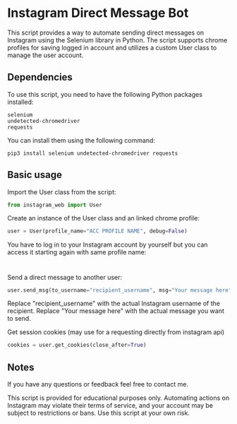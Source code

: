 # Instagram Direct Message Bot

This script provides a way to automate sending direct messages on Instagram using the Selenium library in Python. The script supports chrome profiles for saving logged in account and utilizes a custom User class to manage the user account.

## Dependencies

To use this script, you need to have the following Python packages installed:

    selenium
    undetected-chromedriver
    requests

You can install them using the following command:

    pip3 install selenium undetected-chromedriver requests

## Basic usage

Import the User class from the script:
````py
from instagram_web import User
````

Create an instance of the User class and an linked chrome profile:

````py
user = User(profile_name="ACC PROFILE NAME", debug=False)
````

You have to log in to your Instagram account by yourself but you can access it starting again with same profile name:

#
Send a direct message to another user:
```py
user.send_msg(to_username="recipient_username", msg="Your message here")
````
Replace "recipient_username" with the actual Instagram username of the recipient.
Replace "Your message here" with the actual message you want to send.


Get session cookies (may use for a requesting directly from instagram api)
````py
cookies = user.get_cookies(close_after=True)
````

## Notes
If you have any questions or feedback feel free to contact me.

This script is provided for educational purposes only. Automating actions on Instagram may violate their terms of service, and your account may be subject to restrictions or bans. Use this script at your own risk.


